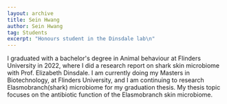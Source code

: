 ```yaml
---
layout: archive
title: Sein Hwang
author: Sein Hwang
tag: Students
excerpt: "Honours student in the Dinsdale lab\n"
---
```


I graduated with a bachelor's degree in Animal behaviour at Flinders University in 2022, where I did a research report on shark skin microbiome with Prof. Elizabeth Dinsdale. 
I am currently doing my Masters in Biotechnology, at Flinders University, and I am continuing to research Elasmobranch(shark) microbiome for my graduation thesis. My thesis topic focuses on the antibiotic function of the Elasmobranch skin microbiome.
